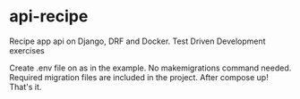 # api-recipe

Recipe app api on Django, DRF and Docker. Test Driven Development exercises

Create .env file on as in the example.
No makemigrations command needed. Required migration files are included in the project.
After compose up!
That's it.
